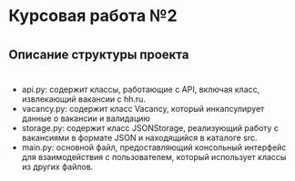 # Курсовая работа №2
#
## Описание структуры проекта
#
- api.py: содержит классы, работающие с API, включая класс, извлекающий вакансии с hh.ru.
- vacancy.py: содержит класс Vacancy, который инкапсулирует данные о вакансии и валидацию
- storage.py: содержит класс JSONStorage, реализующий работу с вакансиями в формате JSON и находящийся в каталоге src.
- main.py: основной файл, предоставляющий консольный интерфейс для взаимодействия с пользователем, который использует классы из других файлов.
